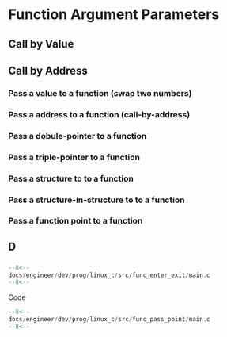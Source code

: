 # Function Argument Parameters

## Call by Value

## Call by Address

### Pass a value to a function (swap two numbers)

### Pass a address to a function  (call-by-address)

### Pass a dobule-pointer to a function

### Pass a triple-pointer to a function

### Pass a structure to to a function

### Pass a structure-in-structure to to a function

### Pass a function point to a function

## D

### 

``` c linenums="1" hl_lines="17-30 46-48"
--8<--
docs/engineer/dev/prog/linux_c/src/func_enter_exit/main.c
--8<--
```

Code

``` c linenums="1" hl_lines="13-19"
--8<--
docs/engineer/dev/prog/linux_c/src/func_pass_point/main.c
--8<--
```
